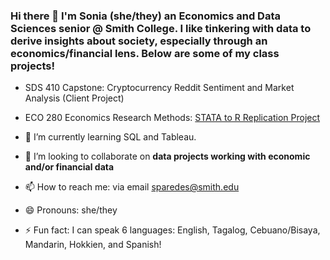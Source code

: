 ### Hi there 👋 I'm Sonia (she/they) an Economics and Data Sciences senior @ Smith College. I like tinkering with data to derive insights about society, especially through an economics/financial lens. Below are some of my class projects!

- SDS 410 Capstone: Cryptocurrency Reddit Sentiment and Market Analysis (Client Project)
- ECO 280 Economics Research Methods: [STATA to R Replication Project](https://github.com/eco280-f21/replication-sonia)

- 🌱 I’m currently learning SQL and Tableau.
- 👯 I’m looking to collaborate on **data projects working with economic and/or financial data**
- 📫 How to reach me: via email sparedes@smith.edu
- 😄 Pronouns: she/they
- ⚡ Fun fact: I can speak 6 languages: English, Tagalog, Cebuano/Bisaya, Mandarin, Hokkien, and Spanish!

<!--
**soniaaparedees/soniaaparedees** is a ✨ _special_ ✨ repository because its `README.md` (this file) appears on your GitHub profile.

Here are some ideas to get you started:

- 🔭 I’m currently working on ...
- 🌱 I’m currently learning SQL and Tableau.
- 👯 I’m looking to collaborate on **data projects working with economic and/or financial data**
- 📫 How to reach me: via email sparedes@smith.edu
- 😄 Pronouns: she/they
- ⚡ Fun fact: ...
-->
